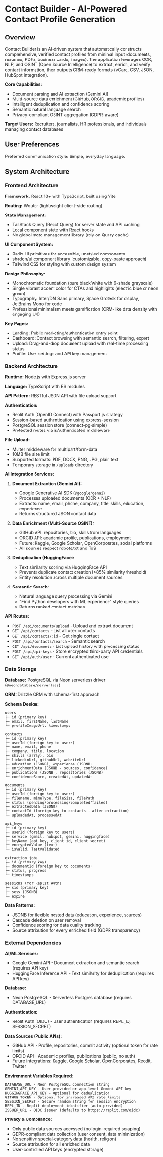 # Contact Builder - AI-Powered Contact Profile Generation

## Overview

Contact Builder is an AI-driven system that automatically constructs comprehensive, verified contact profiles from minimal input (documents, resumes, PDFs, business cards, images). The application leverages OCR, NLP, and OSINT (Open Source Intelligence) to extract, enrich, and verify contact information, then outputs CRM-ready formats (vCard, CSV, JSON, HubSpot integration).

**Core Capabilities:**
- Document parsing and AI extraction (Gemini AI)
- Multi-source data enrichment (GitHub, ORCID, academic profiles)
- Intelligent deduplication and confidence scoring
- Semantic natural language search
- Privacy-compliant OSINT aggregation (GDPR-aware)

**Target Users:** Recruiters, journalists, HR professionals, and individuals managing contact databases

## User Preferences

Preferred communication style: Simple, everyday language.

## System Architecture

### Frontend Architecture

**Framework:** React 18+ with TypeScript, built using Vite

**Routing:** Wouter (lightweight client-side routing)

**State Management:**
- TanStack Query (React Query) for server state and API caching
- Local component state with React hooks
- No global state management library (rely on Query cache)

**UI Component System:**
- Radix UI primitives for accessible, unstyled components
- shadcn/ui component library (customizable, copy-paste approach)
- Tailwind CSS for styling with custom design system

**Design Philosophy:**
- Monochromatic foundation (pure black/white with 6-shade grayscale)
- Single vibrant accent color for CTAs and highlights (electric blue or neon green)
- Typography: Inter/DM Sans primary, Space Grotesk for display, JetBrains Mono for code
- Professional minimalism meets gamification (CRM-like data density with engaging UX)

**Key Pages:**
- Landing: Public marketing/authentication entry point
- Dashboard: Contact browsing with semantic search, filtering, export
- Upload: Drag-and-drop document upload with real-time processing status
- Profile: User settings and API key management

### Backend Architecture

**Runtime:** Node.js with Express.js server

**Language:** TypeScript with ES modules

**API Pattern:** RESTful JSON API with file upload support

**Authentication:**
- Replit Auth (OpenID Connect) with Passport.js strategy
- Session-based authentication using express-session
- PostgreSQL session store (connect-pg-simple)
- Protected routes via isAuthenticated middleware

**File Upload:**
- Multer middleware for multipart/form-data
- 10MB file size limit
- Supported formats: PDF, DOCX, PNG, JPG, plain text
- Temporary storage in `/uploads` directory

**AI Integration Services:**

1. **Document Extraction (Gemini AI):**
   - Google Generative AI SDK (`@google/genai`)
   - Processes uploaded documents (OCR + NLP)
   - Extracts: name, email, phone, company, title, skills, education, experience
   - Returns structured JSON contact data

2. **Data Enrichment (Multi-Source OSINT):**
   - GitHub API: repositories, bio, skills from languages
   - ORCID API: academic profile, publications, employment
   - Future: Kaggle, Google Scholar, OpenCorporates, social platforms
   - All sources respect robots.txt and ToS

3. **Deduplication (HuggingFace):**
   - Text similarity scoring via HuggingFace API
   - Prevents duplicate contact creation (>85% similarity threshold)
   - Entity resolution across multiple document sources

4. **Semantic Search:**
   - Natural language query processing via Gemini
   - "Find Python developers with ML experience" style queries
   - Returns ranked contact matches

**API Routes:**
- `POST /api/documents/upload` - Upload and extract document
- `GET /api/contacts` - List all user contacts
- `GET /api/contacts/:id` - Get single contact
- `POST /api/contacts/search` - Semantic search
- `GET /api/documents` - List upload history with processing status
- `POST /api/api-keys` - Store encrypted third-party API credentials
- `GET /api/auth/user` - Current authenticated user

### Data Storage

**Database:** PostgreSQL via Neon serverless driver (`@neondatabase/serverless`)

**ORM:** Drizzle ORM with schema-first approach

**Schema Design:**

```
users
├─ id (primary key)
├─ email, firstName, lastName
└─ profileImageUrl, timestamps

contacts
├─ id (primary key)
├─ userId (foreign key to users)
├─ name, email, phone
├─ company, title, location
├─ skills (array), bio
├─ linkedinUrl, githubUrl, websiteUrl
├─ education (JSONB), experience (JSONB)
├─ enrichmentData (JSONB - sources, confidence)
├─ publications (JSONB), repositories (JSONB)
└─ confidenceScore, createdAt, updatedAt

documents
├─ id (primary key)
├─ userId (foreign key to users)
├─ filename, mimeType, fileSize, filePath
├─ status (pending/processing/completed/failed)
├─ extractedData (JSONB)
├─ contactId (foreign key to contacts - after extraction)
└─ uploadedAt, processedAt

api_keys
├─ id (primary key)
├─ userId (foreign key to users)
├─ service (gmail, hubspot, gemini, huggingface)
├─ keyName (api_key, client_id, client_secret)
├─ encryptedValue (text)
└─ isValid, lastValidated

extraction_jobs
├─ id (primary key)
├─ documentId (foreign key to documents)
├─ status, progress
└─ timestamps

sessions (for Replit Auth)
├─ sid (primary key)
├─ sess (JSONB)
└─ expire
```

**Data Patterns:**
- JSONB for flexible nested data (education, experience, sources)
- Cascade deletion on user removal
- Confidence scoring for data quality tracking
- Source attribution for every enriched field (GDPR transparency)

### External Dependencies

**AI/ML Services:**
- Google Gemini API - Document extraction and semantic search (requires API key)
- HuggingFace Inference API - Text similarity for deduplication (requires API key)

**Database:**
- Neon PostgreSQL - Serverless Postgres database (requires DATABASE_URL)

**Authentication:**
- Replit Auth (OIDC) - User authentication (requires REPL_ID, SESSION_SECRET)

**Data Sources (Public APIs):**
- GitHub API - Profile, repositories, commit activity (optional token for rate limits)
- ORCID API - Academic profiles, publications (public, no auth)
- Future integrations: Kaggle, Google Scholar, OpenCorporates, Reddit, Twitter

**Environment Variables Required:**
```
DATABASE_URL - Neon PostgreSQL connection string
GEMINI_API_KEY - User-provided or app-level Gemini API key
HUGGINGFACE_API_KEY - Optional for deduplication
GITHUB_TOKEN - Optional for increased API rate limits
SESSION_SECRET - Secure random string for session encryption
REPL_ID - Replit deployment identifier (auto-provided)
ISSUER_URL - OIDC issuer (defaults to https://replit.com/oidc)
```

**Privacy & Compliance:**
- Only public data sources accessed (no login-required scraping)
- GDPR-compliant data collection (user consent, data minimization)
- No sensitive special-category data (health, religion)
- Source attribution for all enriched data
- User-controlled API keys (encrypted storage)